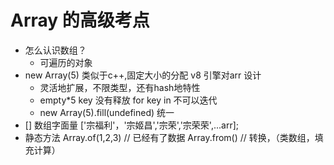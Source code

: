 # Array 的高级考点

- 怎么认识数组？
    - 可遍历的对象
- new Array(5)
   类似于c++,固定大小的分配 v8 引擎对arr 设计
   - 灵活地扩展，不限类型，还有hash地特性
   - empty*5 key 没有释放 for key in 不可以迭代
   - new Array(5).fill(undefined) 统一
- [] 数组字面量
    ['宗福利'，'宗姬昌','宗荣','宗荣荣',...arr];
- 静态方法
    Array.of(1,2,3) // 已经有了数据
    Array.from() // 转换，（类数组，填充计算）